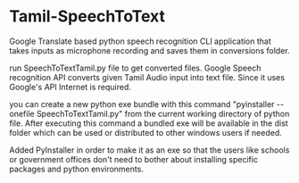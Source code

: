 # Tamil-SpeechToText
Google Translate based python speech recognition CLI application that takes inputs as microphone recording and saves them in conversions folder.

run SpeechToTextTamil.py file to get converted files. Google Speech recognition API converts given Tamil Audio input into text file. Since it uses Google's API Internet is required.

you can create a new python exe bundle with this command "pyinstaller --onefile SpeechToTextTamil.py" from the current working directory of python file. After executing this command a bundled exe will be available in the dist folder which can be used or distributed to other windows users if needed.

Added PyInstaller in order to make it as an exe so that the users like schools or government offices don't need to bother about installing specific packages and python environments.
